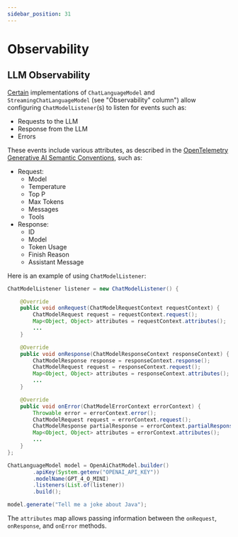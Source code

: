 ```yaml
---
sidebar_position: 31
---
```


# Observability

## LLM Observability

[Certain](/integrations/language-models) implementations of `ChatLanguageModel` and `StreamingChatLanguageModel`
(see "Observability" column") allow configuring `ChatModelListener`(s) to listen for events such as:
- Requests to the LLM
- Response from the LLM
- Errors

These events include various attributes, as described in the
[OpenTelemetry Generative AI Semantic Conventions](https://opentelemetry.io/docs/specs/semconv/gen-ai/), such as:
- Request:
  - Model
  - Temperature
  - Top P
  - Max Tokens
  - Messages
  - Tools
- Response:
  - ID
  - Model
  - Token Usage
  - Finish Reason
  - Assistant Message

Here is an example of using `ChatModelListener`:
```java
ChatModelListener listener = new ChatModelListener() {

    @Override
    public void onRequest(ChatModelRequestContext requestContext) {
        ChatModelRequest request = requestContext.request();
        Map<Object, Object> attributes = requestContext.attributes();
        ...
    }

    @Override
    public void onResponse(ChatModelResponseContext responseContext) {
        ChatModelResponse response = responseContext.response();
        ChatModelRequest request = responseContext.request();
        Map<Object, Object> attributes = responseContext.attributes();
        ...
    }

    @Override
    public void onError(ChatModelErrorContext errorContext) {
        Throwable error = errorContext.error();
        ChatModelRequest request = errorContext.request();
        ChatModelResponse partialResponse = errorContext.partialResponse();
        Map<Object, Object> attributes = errorContext.attributes();
        ...
    }
};

ChatLanguageModel model = OpenAiChatModel.builder()
        .apiKey(System.getenv("OPENAI_API_KEY"))
        .modelName(GPT_4_O_MINI)
        .listeners(List.of(listener))
        .build();

model.generate("Tell me a joke about Java");
```

The `attributes` map allows passing information between the `onRequest`, `onResponse`, and `onError` methods.
